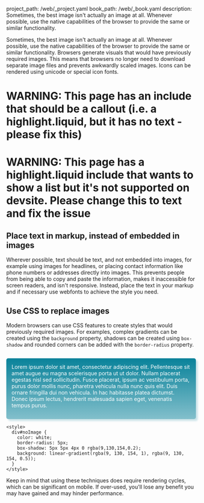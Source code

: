 project_path: /web/_project.yaml
book_path: /web/_book.yaml
description: Sometimes, the best image isn't actually an image at all. Whenever possible, use the native capabilities of the browser to provide the same or similar functionality.

<p class="intro">
  Sometimes, the best image isn't actually an image at all. Whenever possible, use the native capabilities of the browser to provide the same or similar functionality.  Browsers generate visuals that would have previously required images.   This means that browsers no longer need to download separate image files and prevents awkwardly scaled images.  Icons can be rendered using unicode or special icon fonts.
</p>



















# WARNING: This page has an include that should be a callout (i.e. a highlight.liquid, but it has no text - please fix this)



# WARNING: This page has a highlight.liquid include that wants to show a list but it's not supported on devsite. Please change this to text and fix the issue








## Place text in markup, instead of embedded in images

Wherever possible, text should be text, and not embedded into images, for
example using images for headlines, or placing contact information like phone
numbers or addresses directly into images.  This prevents people from being able
to copy and paste the information, makes it inaccessible for screen readers, and
isn't responsive.  Instead, place the text in your markup and if necessary use
webfonts to achieve the style you need.

## Use CSS to replace images

Modern browsers can use CSS features to create styles that would previously
required images.  For examples, complex gradients can be created using the
<code>background</code> property, shadows can be created using
<code>box-shadow</code> and rounded corners can be added with the
<code>border-radius</code> property.

<style>
  p#noImage {
    margin-top: 2em;
    padding: 1em;
    padding-bottom: 2em;
    color: white;
    border-radius: 5px;
    box-shadow: 5px 5px 4px 0 rgba(9,130,154,0.2);
    background: linear-gradient(rgba(9, 130, 154, 1), rgba(9, 130, 154, 0.5));
  }

  p#noImage code {
    color: rgb(64, 64, 64);
  }
</style>

<p id="noImage">
Lorem ipsum dolor sit amet, consectetur adipiscing elit. Pellentesque sit
amet augue eu magna scelerisque porta ut ut dolor. Nullam placerat egestas
nisl sed sollicitudin. Fusce placerat, ipsum ac vestibulum porta, purus
dolor mollis nunc, pharetra vehicula nulla nunc quis elit. Duis ornare
fringilla dui non vehicula. In hac habitasse platea dictumst. Donec
ipsum lectus, hendrerit malesuada sapien eget, venenatis tempus purus.
</p>

<div class="highlight"><pre><code class="language-html" data-lang="html"><span class="nt">&lt;style&gt;</span>
  <span class="nt">div</span><span class="nf">#noImage</span> <span class="p">{</span>
    <span class="k">color</span><span class="o">:</span> <span class="nb">white</span><span class="p">;</span>
    <span class="k">border</span><span class="o">-</span><span class="n">radius</span><span class="o">:</span> <span class="m">5px</span><span class="p">;</span>
    <span class="n">box</span><span class="o">-</span><span class="n">shadow</span><span class="o">:</span> <span class="m">5px</span> <span class="m">5px</span> <span class="m">4px</span> <span class="m">0</span> <span class="n">rgba</span><span class="p">(</span><span class="m">9</span><span class="o">,</span><span class="m">130</span><span class="o">,</span><span class="m">154</span><span class="o">,</span><span class="m">0</span><span class="o">.</span><span class="m">2</span><span class="p">);</span>
    <span class="k">background</span><span class="o">:</span> <span class="n">linear</span><span class="o">-</span><span class="n">gradient</span><span class="p">(</span><span class="n">rgba</span><span class="p">(</span><span class="m">9</span><span class="o">,</span> <span class="m">130</span><span class="o">,</span> <span class="m">154</span><span class="o">,</span> <span class="m">1</span><span class="p">)</span><span class="o">,</span> <span class="n">rgba</span><span class="p">(</span><span class="m">9</span><span class="o">,</span> <span class="m">130</span><span class="o">,</span> <span class="m">154</span><span class="o">,</span> <span class="m">0</span><span class="o">.</span><span class="m">5</span><span class="p">));</span>
  <span class="p">}</span>
<span class="nt">&lt;/style&gt;</span></code></pre></div>

Keep in mind that using these techniques does require rendering cycles, which
can be significant on mobile.  If over-used, you'll lose any benefit you may
have gained and may hinder performance.



